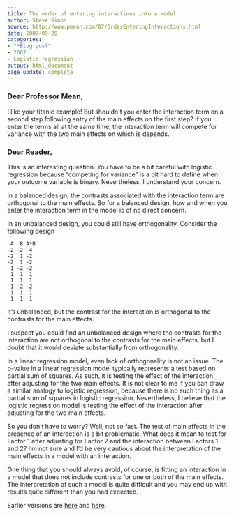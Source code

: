 ```yaml
---
title: The order of entering interactions into a model
author: Steve Simon
source: http://www.pmean.com/07/OrderEnteringInteractions.html
date: 2007-09-20
categories:
- "*Blog post"
- 2007
- Logistic regression
output: html_document
page_update: complete
---
```


### Dear Professor Mean,

I like your titanic example! But shouldn't you enter the interaction term on a second step following entry of the main effects on the first step? If you enter the terms all at the same time, the interaction term will compete for variance with the two main effects on which is depends.

### Dear Reader,

This is an interesting question. You have to be a bit careful with logistic regression because “competing for variance” is a bit hard to define when your outcome variable is binary. Nevertheless, I understand your concern.

In a balanced design, the contrasts associated with the interaction term are orthogonal to the main effects. So for a balanced design, how and when you enter the interaction term in the model is of no direct concern.

In an unbalanced design, you could still have orthogonality. Consider the following design

```
 A  B A*B
-2 -2  4
-2  1 -2
-2  1 -2
 1 -2 -2
 1  1  1
 1  1  1
 1 -2 -2
 1  1  1
 1  1  1
```

It’s unbalanced, but the contrast for the interaction is orthogonal to the contrasts for the main effects.

I suspect you could find an unbalanced design where the contrasts for the interaction are not orthogonal to the contrasts for the main effects, but I doubt that it would deviate substantially from orthogonality.

In a linear regression model, even lack of orthogonality is not an issue. The p-value in a linear regression model typically represents a test based on partial sum of squares. As such, it is testing the effect of the interaction after adjusting for the two main effects. It is not clear to me if you can draw a similar analogy to logistic regression, because there is no such thing as a partial sum of squares in logistic regression. Nevertheless, I believe that the logistic regression model is testing the effect of the interaction after adjusting for the two main effects.

So you don’t have to worry? Well, not so fast. The test of main effects in the presence of an interaction is a bit problematic. What does it mean to test for Factor 1 after adjusting for Factor 2 and the interaction between Factors 1 and 2? I’m not sure and I’d be very cautious about the interpretation of the main effects in a model with an interaction.

One thing that you should always avoid, of course, is fitting an interaction in a model that does not include contrasts for one or both of the main effects. The interpretation of such a model is quite difficult and you may end up with results quite different than you had expected.

Earlier versions are [here][sim1] and [here][sim2].

[sim1]: http://www.pmean.com/07/OrderEnteringInteractions.html
[sim2]: http://new.pmean.com/order-entering-interactions/
